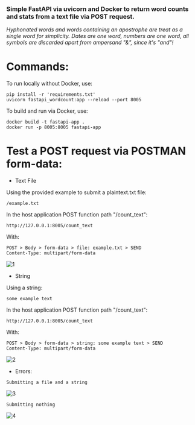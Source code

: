 ### **Simple FastAPI via uvicorn and Docker to return word counts and stats from a text file via POST request.**

_Hyphonated words and words containing an apostrophe are treat as a single word for simplicity._
_Dates are one word, numbers are one word, all symbols are discarded apart from ampersand "&", since it's "and"!_

# Commands:
To run locally without Docker, use:
```
pip install -r 'requirements.txt'
uvicorn fastapi_wordcount:app --reload --port 8005
```

To build and run via Docker, use:
```
docker build -t fastapi-app .
docker run -p 8005:8005 fastapi-app
```

# Test a POST request via POSTMAN form-data:

- Text File

Using the provided example to submit a plaintext.txt file:
```
/example.txt
```
In the host application POST function path "/count_text":
```
http://127.0.0.1:8005/count_text
```
With:
```
POST > Body > form-data > file: example.txt > SEND
Content-Type: multipart/form-data
```
![1](https://github.com/lachesis17/FASTAPI-Docker/assets/78860436/b923ec59-7b27-48ec-81b2-ed97e7ad0f1d)

- String

Using a string:
```
some example text
```
In the host application POST function path "/count_text":
```
http://127.0.0.1:8005/count_text
```
With:
```
POST > Body > form-data > string: some example text > SEND
Content-Type: multipart/form-data
```

![2](https://github.com/lachesis17/FASTAPI-Docker/assets/78860436/1ceaadcd-908b-4689-80bb-e0bc8fbcc8b5)

- Errors:

```
Submitting a file and a string
```
![3](https://github.com/lachesis17/FASTAPI-Docker/assets/78860436/80f80efd-8844-4881-a26f-08d4e4836418)
```
Submitting nothing
```
![4](https://github.com/lachesis17/FASTAPI-Docker/assets/78860436/7651afe5-102a-427f-b6b7-4f06d36493b9)
